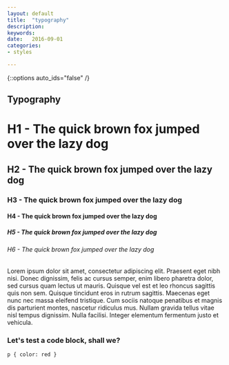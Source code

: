 ```yaml
---
layout: default
title:  "typography"
description: 
keywords: 
date:   2016-09-01
categories: 
- styles

---
```

{::options auto_ids="false" /}
## Typography ##

# H1 - The quick brown fox jumped over the lazy dog
## H2 - The quick brown fox jumped over the lazy dog
### H3 - The quick brown fox jumped over the lazy dog
#### H4 - The quick brown fox jumped over the lazy dog
##### H5 - The quick brown fox jumped over the lazy dog
###### H6 - The quick brown fox jumped over the lazy dog

Lorem ipsum dolor sit amet, consectetur adipiscing elit. Praesent eget nibh nisi. Donec dignissim, felis ac cursus semper, enim libero pharetra dolor, sed cursus quam lectus ut mauris. Quisque vel est et leo rhoncus sagittis quis non sem. Quisque tincidunt eros in rutrum sagittis. Maecenas eget nunc nec massa eleifend tristique. Cum sociis natoque penatibus et magnis dis parturient montes, nascetur ridiculus mus. Nullam gravida tellus vitae nisl tempus dignissim. Nulla facilisi. Integer elementum fermentum justo et vehicula.

<h3>Let's test a code block, shall we?</h3>

<pre><code class="language-css">p { color: red }</code></pre>